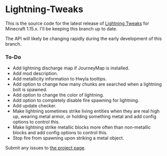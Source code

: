 # Lightning-Tweaks

This is the source code for the latest release of <a href="https://minecraft.curseforge.com/projects/lightning-tweaks">Lightning Tweaks</a> for Minecraft 1.15.x. I'll be keeping this branch up to date.

The API will likely be changing rapidly during the early development of this branch.

<h3>To-Do</h3>
<ul>
	<li>Add lightning discharge map if JourneyMap is installed.</li>
	<li>Add mod description.</li>
	<li>Add metallicity information to Hwyla tooltips.</li>
	<li>Add option to change how many chunks are searched when a lightning bolt is spawned.</li>
	<li>Add option to change the color of lightning.</li>
	<li>Add option to completely disable fire spawning for lightning.</li>
	<li>Add update checker.</li>
	<li>Make lightning sometimes strike living entities when they are real high up, wearing metal armor, or holding something metal and add config options to control this.</li>
	<li>Make lightning strike metallic blocks more often than non-metallic blocks and add config options to control this.</li>
	<li>Stop fire from spawning upon striking a metal object.</li>
</ul>

Submit any issues to <a href="https://minecraft.curseforge.com/projects/lightning-tweaks/issues">the project page</a>.
